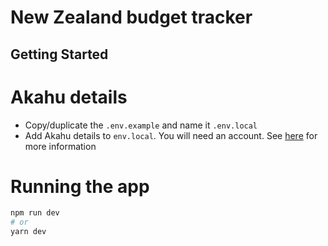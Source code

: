 # New Zealand budget tracker

## Getting Started

# Akahu details

- Copy/duplicate the `.env.example` and name it `.env.local`
- Add Akahu details to `env.local`. You will need an account. See [here](https://developers.akahu.nz/docs/personal-apps) for more information

# Running the app

```bash
npm run dev
# or
yarn dev
```
